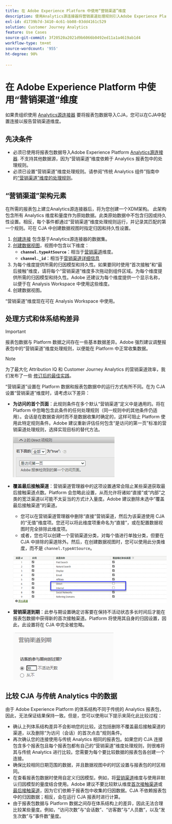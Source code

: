 ```yaml
---
title: 在 Adobe Experience Platform 中使用“营销渠道”维度
description: 使用Analytics源连接器将营销渠道处理规则引入Adobe Experience Platform。
exl-id: d1739b7d-3410-4c61-bb08-03dd4161c529
solution: Customer Journey Analytics
feature: Use Cases
source-git-commit: 3f20520a2021d9b6066b0492ed11a1a4619ab1d4
workflow-type: tm+mt
source-wordcount: '955'
ht-degree: 90%

---
```


# 在 Adobe Experience Platform 中使用“营销渠道”维度

如果贵组织使用 [Analytics源连接器](https://experienceleague.adobe.com/docs/experience-platform/sources/connectors/adobe-applications/analytics.html?lang=zh-Hans) 要将报表包数据导入CJA，您可以在CJA中配置连接以报告营销渠道维度。

## 先决条件

* 必须已使用将报表包数据导入Adobe Experience Platform [Analytics源连接器](https://experienceleague.adobe.com/docs/experience-platform/sources/connectors/adobe-applications/analytics.html). 不支持其他数据源，因为“营销渠道”维度依赖于 Analytics 报表包中的处理规则。
* 必须已设置“营销渠道”维度处理规则。请参阅“传统 Analytics 组件”指南中的[“营销渠道”维度的处理规则](https://experienceleague.adobe.com/docs/analytics/components/marketing-channels/c-rules.html?lang=zh-Hans)。

## “营销渠道”架构元素

在所需的报表包上建立Analytics源连接器后，将为您创建一个XDM架构。 此架构包含所有 Analytics 维度和量度作为原始数据。此类原始数据中不包含归因或持久性设置。相反，每个事件都通过“营销渠道”维度处理规则运行，并记录其匹配的第一个规则。可在 CJA 中创建数据视图时指定归因和持久性设置。

1. [创建连接](/help/connections/create-connection.md) 包含基于Analytics源连接器的数据集。
2. [创建数据视图](/help/data-views/create-dataview.md)，视图中包含以下维度：
   * **`channel.typeAtSource`**：相当于[营销渠道](https://experienceleague.adobe.com/docs/analytics/components/dimensions/marketing-channel.html?lang=zh-Hans)维度。
   * **`channel._id`**：相当于[营销渠道详细信息](https://experienceleague.adobe.com/docs/analytics/components/dimensions/marketing-detail.html?lang=zh-Hans)
3. 为每个维度提供所需的归因模型和持久性。如果要同时使用“首次接触”和“最后接触”维度，请将每个“营销渠道”维度多次拖动到组件区域。为每个维度提供所需的归因模型和持久性。Adobe 还建议为每个维度提供一个显示名称，以便于在 Analysis Workspace 中使用这些维度。
4. 创建数据视图。

“营销渠道”维度现在可在 Analysis Workspace 中使用。

## 处理方式和体系结构差异

>[!IMPORTANT]
>
>报表包数据与 Platform 数据之间存在一些基本数据差异。Adobe 强烈建议调整报表包中的“营销渠道”维度处理规则，以便能在 Platform 中正常收集数据。

>[!NOTE]
>
>为了最大化 Attribution IQ 和 Customer Journey Analytics 的营销渠道效率，我们发布了一些 [修订后的最佳实践](https://experienceleague.adobe.com/docs/analytics/components/marketing-channels/mchannel-best-practices.html)。

“营销渠道”设置在 Platform 数据和报表包数据中的运行方式有所不同。在为 CJA 设置“营销渠道”维度时，请考虑以下差异：

* **为访问的首个页面**：此规则条件在多个默认“营销渠道”定义中是通用的。将在 Platform 中忽略包含此条件的任何处理规则（同一规则中的其他条件仍适用）。会话是在数据查询时而不是数据收集时确定的，这样可阻止 Platform 使用此特定规则条件。Adobe 建议重新评估任何包含“是访问的第一页”标准的营销渠道处理规则，选择实现目标的替代方法。

   ![访问的首个页面](assets/first-page-of-visit.png)

* **覆盖最后接触渠道**：营销渠道管理器中的这项设置通常会阻止某些渠道获取最后接触渠道点数。Platform 会忽略此设置，从而允许将诸如“直接”或“内部”之类的宽泛渠道以可能不太妥当的方式计入量度。Adobe 建议删除未选中“覆盖最后接触渠道”的渠道。
   * 您可以在营销渠道管理器中删除“直接”营销渠道，然后为该渠道使用 CJA 的“无值”维度项。您还可以将此维度项重命名为“直接”，或在配置数据视图时完全排除此维度项。
   * 或者，您也可以创建一个营销渠道分类，对每个值进行单独分类，但要在 CJA 中排除的渠道除外。然后，在创建数据视图时，您可以使用此分类维度，而不是 `channel.typeAtSource`。

   ![覆盖最后接触渠道](assets/override-last-touch-channel.png)

* **营销渠道到期**：此参与期设置确定访客要在保持不活动状态多长时间后才能在报表包数据中获得新的首次接触渠道。Platform 将使用其自身的归因设置，因此，此设置将在 CJA 中完全被忽略。

   ![营销渠道到期](assets/marketing-channel-expiration.png)

## 比较 CJA 与传统 Analytics 中的数据

由于 Adobe Experience Platform 的体系结构不同于传统的 Analytics 报表包，因此，无法保证结果保持一致。但是，您可以使用以下提示来简化此比较过程：

* 确认上列体系结构差异不会影响您的比较。这包括删除不覆盖最后接触渠道的渠道，以及删除“为访问（会话）的首次点击”规则条件。
* 再次确认您的连接使用与传统 Analytics 相同的报表包。如果您的 CJA 连接包含多个报表包且每个报表包都有自己的“营销渠道”维度处理规则，则很难将其与传统 Analytics 进行比较。您需要为每个要比较数据的报表包各创建一个连接。
* 确保比较相同日期范围的数据，并且数据视图中的时区设置与报表包的时区相同。
* 在查看报表包数据时使用自定义归因模型。例如，将[营销渠道](https://experienceleague.adobe.com/docs/analytics/components/dimensions/marketing-channel.html)维度与使用非默认归因模型的量度结合使用。Adobe 建议不要比较默认维度[首次接触渠道](https://experienceleague.adobe.com/docs/analytics/components/dimensions/first-touch-channel.html?lang=zh-Hans)或[最后接触渠道](https://experienceleague.adobe.com/docs/analytics/components/dimensions/last-touch-channel.html?lang=zh-Hans)，因为它们依赖于报表包中收集的归因数据。CJA 不依赖报表包中的归因数据；相反，会在运行 CJA 报表时进行计算。
* 由于报表包数据与 Platform 数据之间存在体系结构上的差异，因此无法合理比较某些量度。例如，“访问次数”与“会话数”、“访客数”与“人员数”，以及“发生次数”与“事件数”量度。
